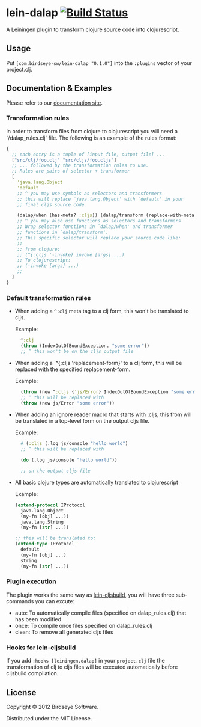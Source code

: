 # lein-dalap [![Build Status](https://secure.travis-ci.org/BirdseyeSoftware/lein-dalap.png?branch=master)](https://travis-ci.org/BirdseyeSoftware/lein-dalap)

A Leiningen plugin to transform clojure source code into
clojurescript.

## Usage

Put `[com.birdseye-sw/lein-dalap "0.1.0"]` into the `:plugins` vector of your
project.clj.

## Documentation & Examples

Please refer to our [documentation site][documentation_site].

### Transformation rules

In order to transform files from clojure to clojurescript you will
need a `<project-root>/dalap_rules.clj' file. The following is an
example of the rules format:

```clojure
{
  ;; each entry is a tuple of [input file, output file] ...
  ["src/clj/foo.clj" "src/cljs/foo.cljs"] 
  ;; ... followed by the transformation rules to use. 
  ;; Rules are pairs of selector + transformer
  [
    'java.lang.Object 
    'default
    ;; ^ you may use symbols as selectors and transformers
    ;; this will replace `java.lang.Object' with `default' in your
    ;; final cljs source code.

    (dalap/when (has-meta? :cljs)) (dalap/transform (replace-with-meta :cljs))
    ;; ^ you may also use functions as selectors and transformers
    ;; Wrap selector functions in `dalap/when' and transformer
    ;; functions in `dalap/transform'.
    ;; This specific selector will replace your source code like:
    ;;
    ;; from clojure:
    ;; (^{:cljs '-invoke} invoke [args] ...)
    ;; To clojurescript:
    ;; (-invoke [args] ...)
    ;;
  ]
}
```
### Default transformation rules

* When adding a `^:clj` meta tag to a clj form, this won't be
  translated to cljs.

  Example:

  ```clojure
    ^:clj
    (throw (IndexOutOfBoundException. "some error"))
    ;; ^ this won't be on the cljs output file
  ```

* When adding a `^{:cljs 'replacement-form}' to a clj form, this
  will be replaced with the specified replacement-form.

  Example:

  ```clojure
    (throw (new ^:cljs {'js/Error} IndexOutOfBoundException "some error"))
    ;; ^ this will be replaced with
    (throw (new js/Error "some error"))
  ```

* When adding an ignore reader macro that starts with :cljs, this
  from will be translated in a top-level form on the output cljs file.

  Example:

  ```clojure
    #_(:cljs (.log js/console "hello world")
    ;; ^ this will be replaced with

    (do (.log js/console "hello world"))

    ;; on the output cljs file
  ```

* All basic clojure types are automatically translated to clojurescript

  Example:

  ```clojure
  (extend-protocol IProtocol
    java.lang.Object
    (my-fn [obj] ...))
    java.lang.String
    (my-fn [str] ...))

  ;; this will be translated to:
  (extend-type IProtocol
    default
    (my-fn [obj] ...)
    string
    (my-fn [str] ...))
  ```

### Plugin execution

The plugin works the same way as
[lein-cljsbuild](https://github.com/emezeske/lein-cljsbuild), you will
have three sub-commands you can excute:

* auto: To automatically compile files (specified on dalap_rules.clj)
  that has been modified
* once: To compile once files specified on dalap_rules.clj
* clean: To remove all generated cljs files

### Hooks for lein-cljsbuild

If you add `:hooks [leiningen.dalap]` in your `project.clj` file
the transformation of clj to cljs files will be executed automatically
before cljsbuild compilation.

## License

Copyright © 2012 Birdseye Software.

Distributed under the MIT License.

[documentation_site]:http://birdseye-sw.com/oss/lein-dalap/
